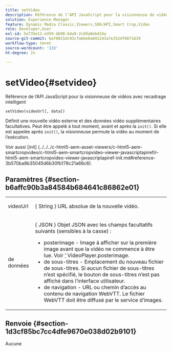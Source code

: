 ```yaml
---
title: setVideo
description: Référence de l’API JavaScript pour la visionneuse de vidéos avec recadrage intelligent
solution: Experience Manager
feature: Dynamic Media Classic,Viewers,SDK/API,Smart Crop,Video
role: Developer,User
exl-id: 5e735e11-e359-4b98-b4a9-2c69a8eb424a
source-git-commit: baf8015dc93cfa6be0a841243a7e3524f06f1639
workflow-type: tm+mt
source-wordcount: '133'
ht-degree: 1%

---
```


# setVideo{#setvideo}

Référence de l’API JavaScript pour la visionneuse de vidéos avec recadrage intelligent

`setVideo(videoUrl[, data])`

Définit une nouvelle vidéo externe et des données vidéo supplémentaires facultatives. Peut être appelé à tout moment, avant et après la `init()`. Si elle est appelée après `init()`, la visionneuse permute la vidéo au moment de l’exécution.

Voir aussi [init]
(../../../c-html5-aem-asset-viewers/c-html5-aem-smartcropvideo/c-html5-aem-smartcropvideo-viewer-javascriptapiref/r-html5-aem-smartcropvideo-viewer-javascriptapiref-init.md#reference-3b570ba8b35045d6b30fb178c21a66c6).

## Paramètres {#section-b6affc90b3a84584b684641c86862e01}

<table id="table_896DFF34A68A403DB93A6D597461A573"> 
 <tbody> 
  <tr> 
   <td colname="col1"> <p> <span class="codeph"> videoUrl </span> </p> </td> 
   <td colname="col2"> <p>{ <span class="codeph"> String </span>} URL absolue de la nouvelle vidéo. </p> </td> 
  </tr> 
  <tr> 
   <td colname="col1"> <p> <span class="codeph"> de données </span> </p> </td> 
   <td colname="col2"> <p>{ <span class="codeph"> JSON </span>} Objet JSON avec les champs facultatifs suivants (sensibles à la casse) : </p> <p> 
     <ul id="ul_26121393BC7145FF8A43C05ACCBEFF36"> 
      <li id="li_DA50E073F3D4460CBC34243A2CBCC895"> <span class="codeph"> posterimage </span> - Image à afficher sur la première image avant que la vidéo ne commence à être lue. Voir <a href="../../../c-html5-s7-aem-asset-viewers/c-html5-video-reference/c-html5-video-cmdref/r-html5-video-viewer-conf-attrib-videoplayer-posterimage.md#reference-9739abeeb9f64c02b5d2f7a0d1706103" format="dita" scope="local">’</a> VideoPlayer.posterimage. </li> 
      <li id="li_4659E82D38EB4438AAA04FDEAF21B087"> <span class="codeph"> de sous-titres </span> - Emplacement du nouveau fichier de sous-titres. Si aucun fichier de sous-titres n’est spécifié, le bouton de sous-titres n’est pas affiché dans l’interface utilisateur. </li> 
      <li id="li_A43A1BAB6B0F4A7981F71408F08F07D1"> <span class="codeph"> de navigation </span> - URL ou chemin d’accès au contenu de navigation WebVTT. Le fichier WebVTT doit être diffusé par le service d’images. </li> 
     </ul> </p> </td> 
  </tr> 
 </tbody> 
</table>

## Renvoie {#section-1d3cf85bc7cc4dfe9670e038d02b9101}

Aucune

<!--
## Example {#section-9e9332aa86b74a5fb321375c03fdc5b3}

```
<instance>.setVideo("https://s7d9.scene7.com/is/content/Scene7SharedAssets/Glacier_Climber_MP4")
```
-->
